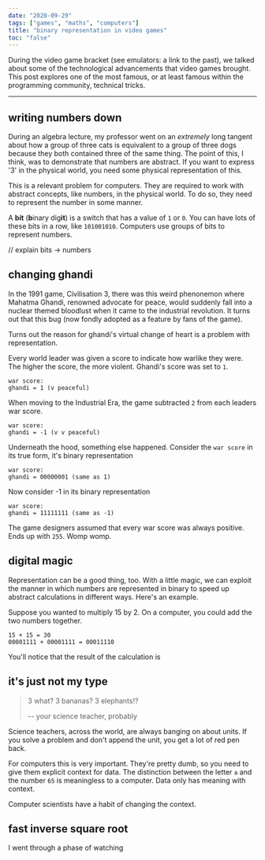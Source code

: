 ```yaml
---
date: "2020-09-29"
tags: ["games", "maths", "computers"]
title: "binary representation in video games"
toc: "false"
---
```


During the video game bracket (see emulators: a link to the past), we talked about some of the technological advancements that video games brought. This post explores one of the most famous, or at least famous within the programming community, technical tricks. 

---

## writing numbers down

During an algebra lecture, my professor went on an _extremely_ long tangent about how a group of three cats is equivalent to a group of three dogs because they both contained three of the same thing. The point of this, I think, was to demonstrate that numbers are abstract. If you want to express '3' in the physical world, you need some physical representation of this. 

This is a relevant problem for computers. They are required to work with abstract concepts, like numbers, in the physical world. To do so, they need to represent the number in some manner.

A **bit** (**b**inary dig**it**) is a switch that has a value of `1` or `0`.  You can have lots of these bits in a row, like `101001010`. Computers use groups of bits to represent numbers. 

// explain bits -> numbers

## changing ghandi 

In the 1991 game, Civilisation 3, there was this weird phenonemon where Mahatma Ghandi, renowned advocate for peace, would suddenly fall into a nuclear themed bloodlust when it came to the industrial revolution. It turns out that this bug (now fondly adopted as a feature by fans of the game).

Turns out the reason for ghandi's virtual change of heart is a problem with representation.

Every world leader was given a score to indicate how warlike they were. The higher the score, the more violent. Ghandi's score was set to `1`.

```
war score:
ghandi = 1 (v peaceful)
```

When moving to the Industrial Era, the game subtracted `2` from each leaders war score.

```
war score:
ghandi = -1 (v v peaceful)
```

Underneath the hood, something else happened. Consider the `war score` in its true form, it's binary representation

```
war score:
ghandi = 00000001 (same as 1)
```

Now consider -1 in its binary representation

```
war score:
ghandi = 11111111 (same as -1)
```

The game designers assumed that every war score was always positive. Ends up with `255`. Womp womp. 

## digital magic

Representation can be a good thing, too. With a little magic, we can exploit the manner in which numbers are represented in binary to speed up abstract calculations in different ways. Here's an example.

Suppose you wanted to multiply 15 by 2. On a computer, you could add the two numbers together.

```
15 + 15 = 30
00001111 + 00001111 = 00011110
```

You'll notice that the result of the calculation is 



## it's just not my type 

> 3 what? 3 bananas? 3 elephants!?
>
> -- your science teacher, probably

Science teachers, across the world, are always banging on about units. If you solve a problem and don't append the unit, you get a lot of red pen back. 

For computers this is very important. They're pretty dumb, so you need to give them explicit context for data. The distinction between the letter `a` and the number `65` is meaningless to a computer. Data only has meaning with context.

Computer scientists have a habit of changing the context. 

## fast inverse square root

I went through a phase of watching 



